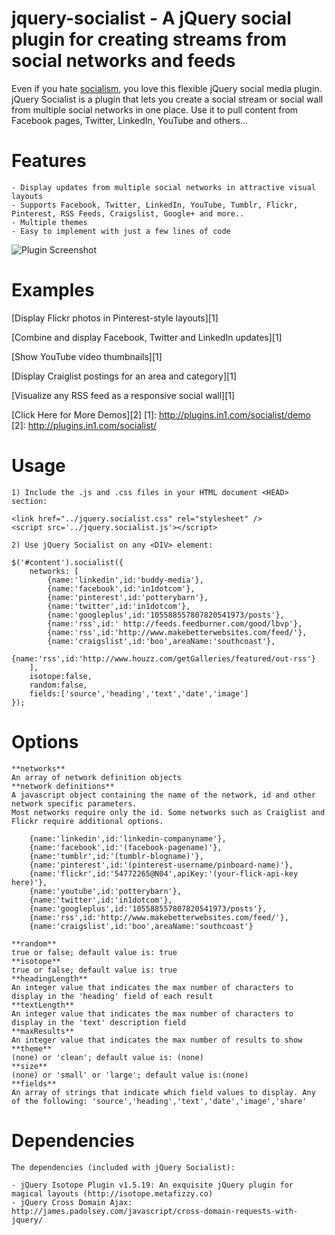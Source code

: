 jquery-socialist -  A jQuery social plugin for creating streams from social networks and feeds
================

Even if you hate <a href='http://en.wikipedia.org/wiki/Socialism'>socialism</a>, you love this flexible jQuery social media plugin.
jQuery Socialist is a plugin that lets you create a social stream or social wall from multiple social networks in one place.
Use it to pull content from Facebook pages, Twitter, LinkedIn, YouTube and others...

Features
================

    - Display updates from multiple social networks in attractive visual layouts
    - Supports Facebook, Twitter, LinkedIn, YouTube, Tumblr, Flickr, Pinterest, RSS Feeds, Craigslist, Google+ and more..
    - Multiple themes
    - Easy to implement with just a few lines of code


![Plugin Screenshot](http://plugins.in1.com/images/socialist/ss1.png)


Examples
================

[Display Flickr photos in Pinterest-style layouts][1]

[Combine and display Facebook, Twitter and LinkedIn updates][1] 

[Show YouTube video thumbnails][1] 

[Display Craiglist postings for an area and category][1] 

[Visualize any RSS feed as a responsive social wall][1] 

[Click Here for More Demos][2]
[1]: http://plugins.in1.com/socialist/demo
[2]: http://plugins.in1.com/socialist/

Usage
================
    
    1) Include the .js and .css files in your HTML document <HEAD> section:
    
    <link href="../jquery.socialist.css" rel="stylesheet" />
    <script src='../jquery.socialist.js'></script>

    2) Use jQuery Socialist on any <DIV> element:

    $('#content').socialist({
        networks: [
            {name:'linkedin',id:'buddy-media'},
            {name:'facebook',id:'in1dotcom'},
            {name:'pinterest',id:'potterybarn'},
            {name:'twitter',id:'in1dotcom'},
            {name:'googleplus',id:'105588557807820541973/posts'},
            {name:'rss',id:' http://feeds.feedburner.com/good/lbvp'},
            {name:'rss',id:'http://www.makebetterwebsites.com/feed/'},
            {name:'craigslist',id:'boo',areaName:'southcoast'},
            {name:'rss',id:'http://www.houzz.com/getGalleries/featured/out-rss'}
        ],
        isotope:false,
        random:false,
        fields:['source','heading','text','date','image']
    });

Options
================
    **networks**
    An array of network definition objects
    **network definitions**
    A javascript object containing the name of the network, id and other network specific parameters.
    Most networks require only the id. Some networks such as Craiglist and Flickr require additional options.
    
        {name:'linkedin',id:'linkedin-companyname'},
        {name:'facebook',id:'(facebook-pagename)'},
        {name:'tumblr',id:'(tumblr-blogname)'},
        {name:'pinterest',id:'(pinterest-username/pinboard-name)'},
        {name:'flickr',id:'54772265@N04',apiKey:'(your-flick-api-key here)'},
        {name:'youtube',id:'potterybarn'},
        {name:'twitter',id:'in1dotcom'},
        {name:'googleplus',id:'105588557807820541973/posts'},
        {name:'rss',id:'http://www.makebetterwebsites.com/feed/'},
        {name:'craigslist',id:'boo',areaName:'southcoast'}
        
    **random**
    true or false; default value is: true
    **isotope**
    true or false; default value is: true
    **headingLength**
    An integer value that indicates the max number of characters to display in the 'heading' field of each result
    **textLength**
    An integer value that indicates the max number of characters to display in the 'text' description field
    **maxResults**
    An integer value that indicates the max number of results to show
    **theme**
    (none) or 'clean'; default value is: (none)
    **size**
    (none) or 'small' or 'large'; default value is:(none)
    **fields**
    An array of strings that indicate which field values to display. Any of the following: 'source','heading','text','date','image','share'

Dependencies
================

    The dependencies (included with jQuery Socialist):

    - jQuery Isotope Plugin v1.5.19: An exquisite jQuery plugin for magical layouts (http://isotope.metafizzy.co)
    - jQuery Cross Domain Ajax: http://james.padolsey.com/javascript/cross-domain-requests-with-jquery/
    
